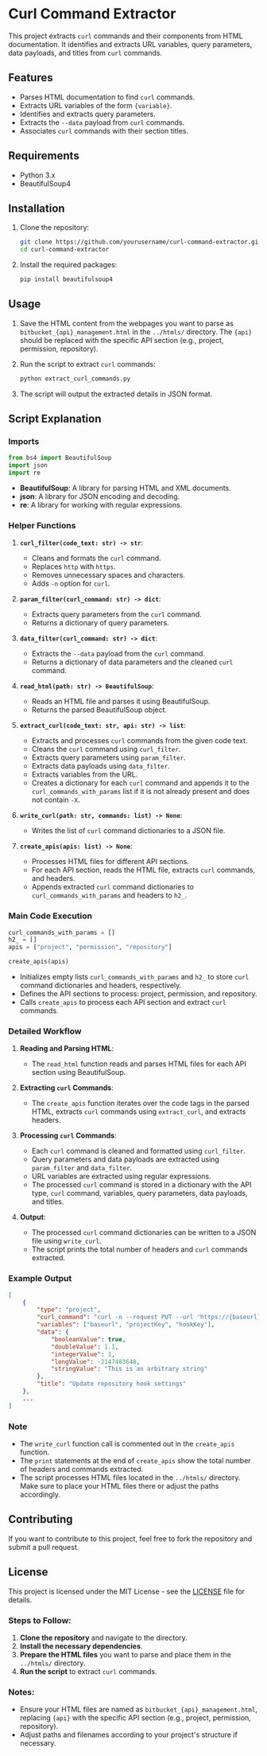# Curl Command Extractor

This project extracts `curl` commands and their components from HTML documentation. It identifies and extracts URL variables, query parameters, data payloads, and titles from `curl` commands.

## Features

- Parses HTML documentation to find `curl` commands.
- Extracts URL variables of the form `{variable}`.
- Identifies and extracts query parameters.
- Extracts the `--data` payload from `curl` commands.
- Associates `curl` commands with their section titles.

## Requirements

- Python 3.x
- BeautifulSoup4

## Installation

1. Clone the repository:
   ```bash
   git clone https://github.com/yourusername/curl-command-extractor.git
   cd curl-command-extractor
   ```

2. Install the required packages:
   ```bash
   pip install beautifulsoup4
   ```

## Usage

1. Save the HTML content from the webpages you want to parse as `bitbucket_{api}_management.html` in the `../htmls/` directory. The `{api}` should be replaced with the specific API section (e.g., project, permission, repository).

2. Run the script to extract `curl` commands:
   ```bash
   python extract_curl_commands.py
   ```

3. The script will output the extracted details in JSON format.

## Script Explanation

### Imports

```python
from bs4 import BeautifulSoup
import json
import re
```

- **BeautifulSoup**: A library for parsing HTML and XML documents.
- **json**: A library for JSON encoding and decoding.
- **re**: A library for working with regular expressions.

### Helper Functions

1. **`curl_filter(code_text: str) -> str`**:
   - Cleans and formats the `curl` command.
   - Replaces `http` with `https`.
   - Removes unnecessary spaces and characters.
   - Adds `-n` option for `curl`.

2. **`param_filter(curl_command: str) -> dict`**:
   - Extracts query parameters from the `curl` command.
   - Returns a dictionary of query parameters.

3. **`data_filter(curl_command: str) -> dict`**:
   - Extracts the `--data` payload from the `curl` command.
   - Returns a dictionary of data parameters and the cleaned `curl` command.

4. **`read_html(path: str) -> BeautifulSoup`**:
   - Reads an HTML file and parses it using BeautifulSoup.
   - Returns the parsed BeautifulSoup object.

5. **`extract_curl(code_text: str, api: str) -> list`**:
   - Extracts and processes `curl` commands from the given code text.
   - Cleans the `curl` command using `curl_filter`.
   - Extracts query parameters using `param_filter`.
   - Extracts data payloads using `data_filter`.
   - Extracts variables from the URL.
   - Creates a dictionary for each `curl` command and appends it to the `curl_commands_with_params` list if it is not already present and does not contain `-X`.

6. **`write_curl(path: str, commands: list) -> None`**:
   - Writes the list of `curl` command dictionaries to a JSON file.

7. **`create_apis(apis: list) -> None`**:
   - Processes HTML files for different API sections.
   - For each API section, reads the HTML file, extracts `curl` commands, and headers.
   - Appends extracted `curl` command dictionaries to `curl_commands_with_params` and headers to `h2_`.

### Main Code Execution

```python
curl_commands_with_params = []
h2_ = []
apis = ["project", "permission", "repository"]

create_apis(apis)
```

- Initializes empty lists `curl_commands_with_params` and `h2_` to store `curl` command dictionaries and headers, respectively.
- Defines the API sections to process: project, permission, and repository.
- Calls `create_apis` to process each API section and extract `curl` commands.

### Detailed Workflow

1. **Reading and Parsing HTML**:
   - The `read_html` function reads and parses HTML files for each API section using BeautifulSoup.

2. **Extracting `curl` Commands**:
   - The `create_apis` function iterates over the code tags in the parsed HTML, extracts `curl` commands using `extract_curl`, and extracts headers.

3. **Processing `curl` Commands**:
   - Each `curl` command is cleaned and formatted using `curl_filter`.
   - Query parameters and data payloads are extracted using `param_filter` and `data_filter`.
   - URL variables are extracted using regular expressions.
   - The processed `curl` command is stored in a dictionary with the API type, `curl` command, variables, query parameters, data payloads, and titles.

4. **Output**:
   - The processed `curl` command dictionaries can be written to a JSON file using `write_curl`.
   - The script prints the total number of headers and `curl` commands extracted.

### Example Output

```json
[
    {
        "type": "project",
        "curl_command": "curl -n --request PUT --url 'https://{baseurl}/rest/api/latest/projects/{projectKey}/settings/hooks/{hookKey}/settings' --header 'Accept:application/json' --header 'Content-Type:application/json'",
        "variables": ["baseurl", "projectKey", "hookKey"],
        "data": {
            "booleanValue": true,
            "doubleValue": 1.1,
            "integerValue": 1,
            "longValue": -2147483648,
            "stringValue": "This is an arbitrary string"
        },
        "title": "Update repository hook settings"
    },
    ...
]
```

### Note

- The `write_curl` function call is commented out in the `create_apis` function.
- The `print` statements at the end of `create_apis` show the total number of headers and commands extracted.
- The script processes HTML files located in the `../htmls/` directory. Make sure to place your HTML files there or adjust the paths accordingly.

## Contributing

If you want to contribute to this project, feel free to fork the repository and submit a pull request.

## License

This project is licensed under the MIT License - see the [LICENSE](LICENSE) file for details.


### Steps to Follow:

1. **Clone the repository** and navigate to the directory.
2. **Install the necessary dependencies**.
3. **Prepare the HTML files** you want to parse and place them in the `../htmls/` directory.
4. **Run the script** to extract `curl` commands.

### Notes:
- Ensure your HTML files are named as `bitbucket_{api}_management.html`, replacing `{api}` with the specific API section (e.g., project, permission, repository).
- Adjust paths and filenames according to your project's structure if necessary.